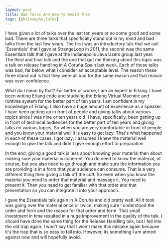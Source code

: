 ```yaml
---
layout: post
title: Bad Talks And How To Avoid Them
tags: [philosophy,talks]
---
```


I have given a lot of talks over the last ten years or so some good
and some bad. There are three talks that specifically stand out in my
mind and bad talks from the last few years. The first was an
introductory talk that we call 'Essentials' that I gave at StrangeLoop
in 2011, the second was the same Essentials talk that I gave at the
Indianapolis Java Users group last year. The third and final talk and
the one that got me thinking about this topic was a talk on release
handling in A Coruña Spain last week. Each of these talks was bad, far
below what I consider an acceptable level. The reason these three
stand out is that they were all bad for the same reason and that
reason was over-confidence.

What do I mean by that? For better or worse, I am an expert in
Erlang. I have been writing Erlang code and studying the Erlang
Virtual Machine and runtime system for the better part of ten years. I
am confident in my knowledge of Erlang. I also have a huge amount of
experience as a speaker. I have been getting up in front of people and
giving talks about various topics since I was nine or ten years old. I
have, specifically, been getting up in front of technical audiences
for the better part of ten years and giving talks on various topics. So
when you are very comfortable in front of people and you know your
material well it is easy to get lazy. That's what happened in each of
these cases. I got lazy; I assumed I knew the material well enough to
give the talk and didn't give enough effort to preparation.

In the end, giving a good talk is less about knowing your material
then about making sure your material is coherent. You do need to know
the material, of course, but you also need to go through and make sure
the information you are providing is in a form that your audience can
consume. That is a very different thing then giving a talk off the
cuff. So even when you know the material you need to order that
material and massage it. You need to *present* it. Then you need to
get familiar with that order and that presentation so you can
integrate it into your approach.

I gave the Essentials talk again in A Coruña and did pretty well. All
it took was going over the material once or twice, making sure I
understood the order and form and the reason for that order and
form. That small investment in time resulted in a huge improvement in
the quality of the talk. I should have done the same thing for the
Release Handling talk, but I fell into the old trap again. I won't say
that I won't make this mistake again because it's the trap that is so
easy to fall into. However, its something I am armed against now and
will hopefully avoid.